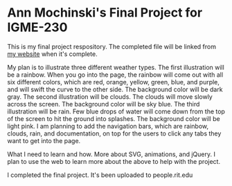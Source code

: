 # Ann Mochinski's Final Project for IGME-230

This is my final project respository. The completed file will be linked from [my website](http://people.rit.edu/am2317/igme230/project4/) when it's complete.

My plan is to illustrate three different weather types. The first illustration will be a rainbow. When you go into the page, the rainbow will come out with all six different colors, which are red, orange, yellow, green, blue, and purple, and will swift the curve to the other side.  The background color will be dark gray.  The second illustration will be clouds.  The clouds will move slowly across the screen.  The background color will be sky blue.  The third illustration will be rain. Few blue drops of water will come down from the top of the screen to hit the ground into splashes. The background color will be light pink.  I am planning to add the navigation bars, which are rainbow, clouds, rain, and documentation, on top for the users to click any tabs they want to get into the page.

What I need to learn and how.
More about SVG, animations, and jQuery.
I plan to use the web to learn more about the above to help with the project.

I completed the final project. It's been uploaded to people.rit.edu

